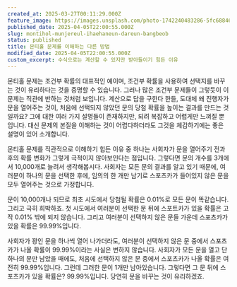 ```yaml
---
created_at: 2025-03-27T00:11:29.000Z
feature_image: https://images.unsplash.com/photo-1742240483286-5fc6884638a1?crop=entropy&cs=tinysrgb&fit=max&fm=jpg&ixid=M3wxMTc3M3wwfDF8YWxsfDV8fHx8fHx8fDE3NDM2OTkzOTl8&ixlib=rb-4.0.3&q=80&w=2000
published_date: 2025-04-05T22:00:55.000Z
slug: montihol-munjereul-ihaehaneun-dareun-bangbeob
status: published
title: 몬티홀 문제를 이해하는 다른 방법
modified_date: 2025-04-05T22:00:55.000Z
custom_excerpt: 수식으로는 계산할 수 있지만 받아들이기 힘든 이유
---
```


몬티홀 문제는 조건부 확률의 대표적인 예이며, 조건부 확률을 사용하여 선택지를 바꾸는 것이 유리하다는 것을 증명할 수 있습니다. 그러나 많은 조건부 문제들이 그렇듯이 이 문제는 직관에 반하는 것처럼 보입니다. 계산으로 답을 구한다 한들, 도대체 왜 진행자가 문을 열어주는 것이, 처음에 선택되지 않았던 문의 당첨 확률을 높이는 결과를 만드는 것일까요? 그에 대한 여러 가지 설명들이 존재하지만, 되려 복잡하고 어렵게만 느껴질 뿐입니다. 대신 문제의 본질을 이해하는 것이 어렵다하더라도 그것을 체감하기에는 좋은 설명이 있어 소개합니다. 

몬티홀 문제를 직관적으로 이해하기 힘든 이유 중 하나는 사회자가 문을 열어주기 전과 후의 확률 변화가 그렇게 극적이지 않아보인다는 점입니다. 그렇다면 문의 개수를 3개에서 10,000개로 늘려서 생각해봅시다. 사회자는 모든 문의 결과를 알고 있기 때문에, 여러분이 하나의 문을 선택한 후에, 임의의 한 개만 남기로 스포츠카가 들어있지 않은 문을 모두 열어주는 것으로 가정합니다. 

문이 10,000개나 되므로 최초 시도에서 당첨될 확률은 0.01%로 모든 문이 똑같습니다. 그리고 극히 희박하죠. 첫 시도에서 여러분이 선택한 문 뒤에 스포트카가 있을 확률은 고작 0.01% 밖에 되지 않습니다. 그리고 여러분이 선택하지 않은 문들 가운데 스포츠카가 있을 확률은 99.99%입니다. 

사회자가 꽝인 문을 하나씩 열어 나가더라도, 여러분이 선택하지 않은 문 중에서 스포츠카가 나올 확률이 99.99%이라는 사실은 변하지 않습니다. 사회자가 모든 문을 열고 단 하나의 문만 남았을 때에도, 처음에 선택하지 않은 문 중에서 스포츠카가 나올 확률은 여전히 99.99%입니다. 그런데 그러한 문이 1개만 남아있습니다. 그렇다면 그 문 뒤에 스포츠카가 있을 확률은? 99.99%입니다. 당연히 문을 바꾸는 것이 유리하겠죠. 
